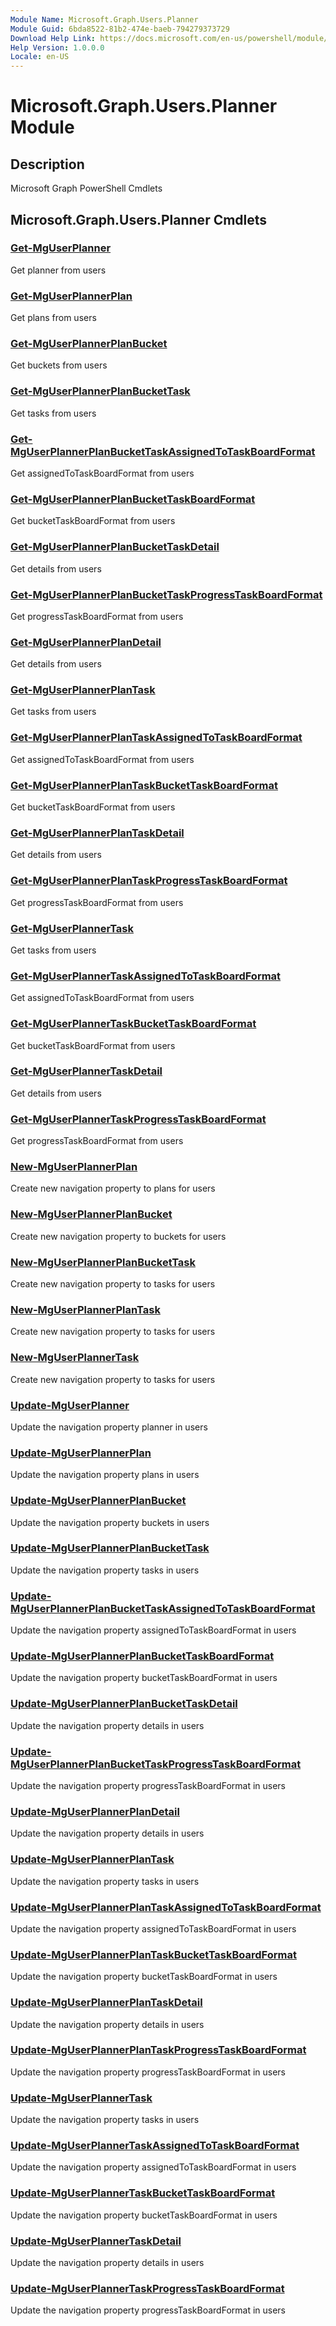 ```yaml
---
Module Name: Microsoft.Graph.Users.Planner
Module Guid: 6bda8522-81b2-474e-baeb-794279373729
Download Help Link: https://docs.microsoft.com/en-us/powershell/module/microsoft.graph.users.planner
Help Version: 1.0.0.0
Locale: en-US
---
```


# Microsoft.Graph.Users.Planner Module
## Description
Microsoft Graph PowerShell Cmdlets

## Microsoft.Graph.Users.Planner Cmdlets
### [Get-MgUserPlanner](Get-MgUserPlanner.md)
Get planner from users

### [Get-MgUserPlannerPlan](Get-MgUserPlannerPlan.md)
Get plans from users

### [Get-MgUserPlannerPlanBucket](Get-MgUserPlannerPlanBucket.md)
Get buckets from users

### [Get-MgUserPlannerPlanBucketTask](Get-MgUserPlannerPlanBucketTask.md)
Get tasks from users

### [Get-MgUserPlannerPlanBucketTaskAssignedToTaskBoardFormat](Get-MgUserPlannerPlanBucketTaskAssignedToTaskBoardFormat.md)
Get assignedToTaskBoardFormat from users

### [Get-MgUserPlannerPlanBucketTaskBoardFormat](Get-MgUserPlannerPlanBucketTaskBoardFormat.md)
Get bucketTaskBoardFormat from users

### [Get-MgUserPlannerPlanBucketTaskDetail](Get-MgUserPlannerPlanBucketTaskDetail.md)
Get details from users

### [Get-MgUserPlannerPlanBucketTaskProgressTaskBoardFormat](Get-MgUserPlannerPlanBucketTaskProgressTaskBoardFormat.md)
Get progressTaskBoardFormat from users

### [Get-MgUserPlannerPlanDetail](Get-MgUserPlannerPlanDetail.md)
Get details from users

### [Get-MgUserPlannerPlanTask](Get-MgUserPlannerPlanTask.md)
Get tasks from users

### [Get-MgUserPlannerPlanTaskAssignedToTaskBoardFormat](Get-MgUserPlannerPlanTaskAssignedToTaskBoardFormat.md)
Get assignedToTaskBoardFormat from users

### [Get-MgUserPlannerPlanTaskBucketTaskBoardFormat](Get-MgUserPlannerPlanTaskBucketTaskBoardFormat.md)
Get bucketTaskBoardFormat from users

### [Get-MgUserPlannerPlanTaskDetail](Get-MgUserPlannerPlanTaskDetail.md)
Get details from users

### [Get-MgUserPlannerPlanTaskProgressTaskBoardFormat](Get-MgUserPlannerPlanTaskProgressTaskBoardFormat.md)
Get progressTaskBoardFormat from users

### [Get-MgUserPlannerTask](Get-MgUserPlannerTask.md)
Get tasks from users

### [Get-MgUserPlannerTaskAssignedToTaskBoardFormat](Get-MgUserPlannerTaskAssignedToTaskBoardFormat.md)
Get assignedToTaskBoardFormat from users

### [Get-MgUserPlannerTaskBucketTaskBoardFormat](Get-MgUserPlannerTaskBucketTaskBoardFormat.md)
Get bucketTaskBoardFormat from users

### [Get-MgUserPlannerTaskDetail](Get-MgUserPlannerTaskDetail.md)
Get details from users

### [Get-MgUserPlannerTaskProgressTaskBoardFormat](Get-MgUserPlannerTaskProgressTaskBoardFormat.md)
Get progressTaskBoardFormat from users

### [New-MgUserPlannerPlan](New-MgUserPlannerPlan.md)
Create new navigation property to plans for users

### [New-MgUserPlannerPlanBucket](New-MgUserPlannerPlanBucket.md)
Create new navigation property to buckets for users

### [New-MgUserPlannerPlanBucketTask](New-MgUserPlannerPlanBucketTask.md)
Create new navigation property to tasks for users

### [New-MgUserPlannerPlanTask](New-MgUserPlannerPlanTask.md)
Create new navigation property to tasks for users

### [New-MgUserPlannerTask](New-MgUserPlannerTask.md)
Create new navigation property to tasks for users

### [Update-MgUserPlanner](Update-MgUserPlanner.md)
Update the navigation property planner in users

### [Update-MgUserPlannerPlan](Update-MgUserPlannerPlan.md)
Update the navigation property plans in users

### [Update-MgUserPlannerPlanBucket](Update-MgUserPlannerPlanBucket.md)
Update the navigation property buckets in users

### [Update-MgUserPlannerPlanBucketTask](Update-MgUserPlannerPlanBucketTask.md)
Update the navigation property tasks in users

### [Update-MgUserPlannerPlanBucketTaskAssignedToTaskBoardFormat](Update-MgUserPlannerPlanBucketTaskAssignedToTaskBoardFormat.md)
Update the navigation property assignedToTaskBoardFormat in users

### [Update-MgUserPlannerPlanBucketTaskBoardFormat](Update-MgUserPlannerPlanBucketTaskBoardFormat.md)
Update the navigation property bucketTaskBoardFormat in users

### [Update-MgUserPlannerPlanBucketTaskDetail](Update-MgUserPlannerPlanBucketTaskDetail.md)
Update the navigation property details in users

### [Update-MgUserPlannerPlanBucketTaskProgressTaskBoardFormat](Update-MgUserPlannerPlanBucketTaskProgressTaskBoardFormat.md)
Update the navigation property progressTaskBoardFormat in users

### [Update-MgUserPlannerPlanDetail](Update-MgUserPlannerPlanDetail.md)
Update the navigation property details in users

### [Update-MgUserPlannerPlanTask](Update-MgUserPlannerPlanTask.md)
Update the navigation property tasks in users

### [Update-MgUserPlannerPlanTaskAssignedToTaskBoardFormat](Update-MgUserPlannerPlanTaskAssignedToTaskBoardFormat.md)
Update the navigation property assignedToTaskBoardFormat in users

### [Update-MgUserPlannerPlanTaskBucketTaskBoardFormat](Update-MgUserPlannerPlanTaskBucketTaskBoardFormat.md)
Update the navigation property bucketTaskBoardFormat in users

### [Update-MgUserPlannerPlanTaskDetail](Update-MgUserPlannerPlanTaskDetail.md)
Update the navigation property details in users

### [Update-MgUserPlannerPlanTaskProgressTaskBoardFormat](Update-MgUserPlannerPlanTaskProgressTaskBoardFormat.md)
Update the navigation property progressTaskBoardFormat in users

### [Update-MgUserPlannerTask](Update-MgUserPlannerTask.md)
Update the navigation property tasks in users

### [Update-MgUserPlannerTaskAssignedToTaskBoardFormat](Update-MgUserPlannerTaskAssignedToTaskBoardFormat.md)
Update the navigation property assignedToTaskBoardFormat in users

### [Update-MgUserPlannerTaskBucketTaskBoardFormat](Update-MgUserPlannerTaskBucketTaskBoardFormat.md)
Update the navigation property bucketTaskBoardFormat in users

### [Update-MgUserPlannerTaskDetail](Update-MgUserPlannerTaskDetail.md)
Update the navigation property details in users

### [Update-MgUserPlannerTaskProgressTaskBoardFormat](Update-MgUserPlannerTaskProgressTaskBoardFormat.md)
Update the navigation property progressTaskBoardFormat in users

